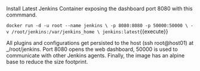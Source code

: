 Install Latest Jenkins Container exposing the dashboard port 8080 with this commmand.

`docker run -d -u root --name jenkins \
    -p 8080:8080 -p 50000:50000 \
    -v /root/jenkins:/var/jenkins_home \
    jenkins:latest`{{execute}}

All plugins and configurations get persisted to the host (ssh root@host01) at _/root/jenkins. Port 8080 opens the web dashboard, 50000 is used to communicate with other Jenkins agents. Finally, the image has an alpine base to reduce the size footprint.
